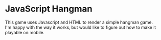 # JavaScript Hangman 

This game uses Javascript and HTML to render a simple hangman game. I'm happy with the way it works, but would like to figure out how to make it playable on mobile. 
